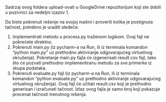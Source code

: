 Sadrzaj ovog foldera upload-ovati u GoogleDrive repozitorijum koji ste dobili u pozivnici za nedeljni izazov 1.


Da biste pokrenuli rešenje na svojoj mašini i proverili kolika je postignuta tačnost, potrebno je uraditi sledeće:

1. Implementirati metodu u process.py traženom logikom. Ovaj fajl ne pokrećete direktno.
2. Pokrenuti main.py (iz pycharm-a na Run, ili iz terminala komandon “python main.py” uz prethodno aktiviranje odgovarajućeg virtuelnog okruženja). Pokretanje main.py fajla će izgenerisati result.csv fajl, tako što će pozvati prethodno implementiranu metodu za sve primerke iz skupa podataka.
3. Pokrenuti evaluate.py fajl (iz pycharm-a na Run, ili iz terminala komandon “python evaluate.py” uz prethodno aktiviranje odgovarajućeg virtuelnog okruženja). Ovaj fajl će učitati result.csv koji je prethodno generisan i izračunati tačnost. Izlaz ovog fajla je samo broj koji pokazuje procenat tačnosti trenutnog rešenja.
